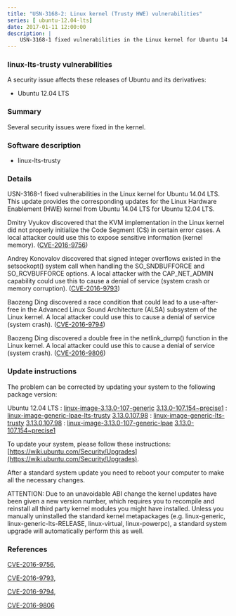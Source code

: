 ```yaml
---
title: "USN-3168-2: Linux kernel (Trusty HWE) vulnerabilities"
series: [ ubuntu-12.04-lts]
date: 2017-01-11 12:00:00
description: |
    USN-3168-1 fixed vulnerabilities in the Linux kernel for Ubuntu 14.04 LTS. This update provides the corresponding updates for the Linux Hardware Enablement (HWE) kernel from Ubuntu 14.04 LTS for Ubuntu 12.04 LTS.
--- 
```

 
 


### linux-lts-trusty vulnerabilities

A security issue affects these releases of Ubuntu and its derivatives:

* Ubuntu 12.04 LTS

### Summary

Several security issues were fixed in the kernel. 

### Software description

* linux-lts-trusty 

### Details

USN-3168-1 fixed vulnerabilities in the Linux kernel for Ubuntu 14.04 LTS. This update provides the corresponding updates for the Linux Hardware Enablement (HWE) kernel from Ubuntu 14.04 LTS for Ubuntu 12.04 LTS.

Dmitry Vyukov discovered that the KVM implementation in the Linux kernel did not properly initialize the Code Segment (CS) in certain error cases. A local attacker could use this to expose sensitive information (kernel memory). ([CVE-2016-9756](http://people.ubuntu.com/~ubuntu-security/cve/CVE-2016-9756))

Andrey Konovalov discovered that signed integer overflows existed in the setsockopt() system call when handling the SO_SNDBUFFORCE and SO_RCVBUFFORCE options. A local attacker with the CAP_NET_ADMIN capability could use this to cause a denial of service (system crash or memory corruption). ([CVE-2016-9793](http://people.ubuntu.com/~ubuntu-security/cve/CVE-2016-9793))

Baozeng Ding discovered a race condition that could lead to a use-after- free in the Advanced Linux Sound Architecture (ALSA) subsystem of the Linux kernel. A local attacker could use this to cause a denial of service (system crash). ([CVE-2016-9794](http://people.ubuntu.com/~ubuntu-security/cve/CVE-2016-9794))

Baozeng Ding discovered a double free in the netlink_dump() function in the Linux kernel. A local attacker could use this to cause a denial of service (system crash). ([CVE-2016-9806](http://people.ubuntu.com/~ubuntu-security/cve/CVE-2016-9806)) 

### Update instructions

The problem can be corrected by updating your system to the following package version:

Ubuntu 12.04 LTS
 : [linux-image-3.13.0-107-generic](https://launchpad.net/ubuntu/+source/linux-lts-trusty) <span> [3.13.0-107.154~precise1](https://launchpad.net/ubuntu/+source/linux-lts-trusty/3.13.0-107.154~precise1) </span> 
 : [linux-image-generic-lpae-lts-trusty](https://launchpad.net/ubuntu/+source/linux-lts-trusty) <span> [3.13.0.107.98](https://launchpad.net/ubuntu/+source/linux-lts-trusty/3.13.0-107.154~precise1) </span> 
 : [linux-image-generic-lts-trusty](https://launchpad.net/ubuntu/+source/linux-lts-trusty) <span> [3.13.0.107.98](https://launchpad.net/ubuntu/+source/linux-lts-trusty/3.13.0-107.154~precise1) </span> 
 : [linux-image-3.13.0-107-generic-lpae](https://launchpad.net/ubuntu/+source/linux-lts-trusty) <span> [3.13.0-107.154~precise1](https://launchpad.net/ubuntu/+source/linux-lts-trusty/3.13.0-107.154~precise1) </span> 

To update your system, please follow these instructions: [https://wiki.ubuntu.com/Security/Upgrades](https://wiki.ubuntu.com/Security/Upgrades).

After a standard system update you need to reboot your computer to make all the necessary changes.

ATTENTION: Due to an unavoidable ABI change the kernel updates have been given a new version number, which requires you to recompile and reinstall all third party kernel modules you might have installed. Unless you manually uninstalled the standard kernel metapackages (e.g. linux-generic, linux-generic-lts-RELEASE, linux-virtual, linux-powerpc), a standard system upgrade will automatically perform this as well. 

### References

 
 [CVE-2016-9756](http://people.ubuntu.com/~ubuntu-security/cve/CVE-2016-9756), 

 [CVE-2016-9793](http://people.ubuntu.com/~ubuntu-security/cve/CVE-2016-9793), 

 [CVE-2016-9794](http://people.ubuntu.com/~ubuntu-security/cve/CVE-2016-9794), 

 [CVE-2016-9806](http://people.ubuntu.com/~ubuntu-security/cve/CVE-2016-9806)
 

